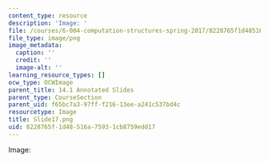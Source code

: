 ```yaml
---
content_type: resource
description: 'Image: '
file: /courses/6-004-computation-structures-spring-2017/8228765f1d48516a75931cb8759edd17_Slide17.png
file_type: image/png
image_metadata:
  caption: ''
  credit: ''
  image-alt: ''
learning_resource_types: []
ocw_type: OCWImage
parent_title: 14.1 Annotated Slides
parent_type: CourseSection
parent_uid: f65bc7a3-97ff-f216-13ee-a241c537bd4c
resourcetype: Image
title: Slide17.png
uid: 8228765f-1d48-516a-7593-1cb8759edd17
---
```

Image: 

